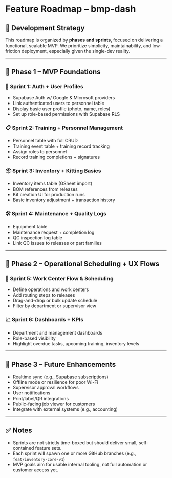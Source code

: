 # Feature Roadmap – bmp-dash

## 🔁 Development Strategy

This roadmap is organized by **phases and sprints**, focused on delivering a functional, scalable MVP. We prioritize simplicity, maintainability, and low-friction deployment, especially given the single-dev reality.

---

## 🚀 Phase 1 – MVP Foundations

### 🧩 Sprint 1: Auth + User Profiles
- Supabase Auth w/ Google & Microsoft providers
- Link authenticated users to personnel table
- Display basic user profile (photo, name, roles)
- Set up role-based permissions with Supabase RLS

### 📋 Sprint 2: Training + Personnel Management
- Personnel table with full CRUD
- Training event table + training record tracking
- Assign roles to personnel
- Record training completions + signatures

### 📦 Sprint 3: Inventory + Kitting Basics
- Inventory items table (GSheet import)
- BOM references from releases
- Kit creation UI for production runs
- Basic inventory adjustment + transaction history

### 🛠 Sprint 4: Maintenance + Quality Logs
- Equipment table
- Maintenance request + completion log
- QC inspection log table
- Link QC issues to releases or part families

---

## 🧭 Phase 2 – Operational Scheduling + UX Flows

### 📆 Sprint 5: Work Center Flow & Scheduling
- Define operations and work centers
- Add routing steps to releases
- Drag-and-drop or bulk update schedule
- Filter by department or supervisor view

### 📈 Sprint 6: Dashboards + KPIs
- Department and management dashboards
- Role-based visibility
- Highlight overdue tasks, upcoming training, inventory levels

---

## 🌱 Phase 3 – Future Enhancements

- Realtime sync (e.g., Supabase subscriptions)
- Offline mode or resilience for poor Wi-Fi
- Supervisor approval workflows
- User notifications
- Print/label/QR integrations
- Public-facing job viewer for customers
- Integrate with external systems (e.g., accounting)

---

## ✅ Notes

- Sprints are not strictly time-boxed but should deliver small, self-contained feature sets.
- Each sprint will spawn one or more GitHub branches (e.g., `feat/inventory-core-v1`)
- MVP goals aim for usable internal tooling, not full automation or customer access yet.

